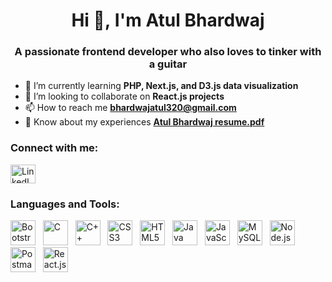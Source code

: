 <!DOCTYPE html>
<html>

<head>
</head>

<body>
  <h1 align="center">Hi&nbsp;👋,&nbsp;I'm Atul Bhardwaj</h1>
  <h3 align="center">A passionate frontend developer who also loves to tinker with a guitar</h3>

  <ul>
    <li>🌱 I’m currently learning <strong>PHP, Next.js, and D3.js data visualization</strong></li>
    <li>👯 I’m looking to collaborate on <strong>React.js projects</strong></li>
    <li>📫 How to reach me <strong><a href="mailto:bhardwajatul320@gmail.com">bhardwajatul320@gmail.com</a></strong></li>
    <li>📄 Know about my experiences <strong><a
        href="https://github.com/atul320/Atul320/blob/master/Atul_Bhardwaj_resume%20(2).pdf" target="_blank">Atul Bhardwaj resume.pdf</a></strong>
    </li>
  </ul>

  <h3 align="left">Connect with me:</h3>
  <p align="left">
    <span>
      <img align="center"
        src="https://www.vectorlogo.zone/logos/linkedin/linkedin-icon.svg"
        alt="LinkedIn" height="30" width="40" />
    </span>
  </p>

  <h3 align="left">Languages and Tools:</h3>
  <p align="left">
    <span>
      <img src="https://cdn.jsdelivr.net/npm/devicon@2.10.1/icons/bootstrap/bootstrap-plain-wordmark.svg" alt="Bootstrap" width="40"
        height="40" />
    </span>
    &nbsp;
    <span>
      <img src="https://cdn.jsdelivr.net/npm/devicon@2.10.1/icons/c/c-original.svg" alt="C" width="40" height="40" />
    </span>
    &nbsp;
    <span>
      <img src="https://cdn.jsdelivr.net/npm/devicon@2.10.1/icons/cplusplus/cplusplus-original.svg" alt="C++" width="40"
        height="40" />
    </span>
    &nbsp;
    <span>
      <img src="https://cdn.jsdelivr.net/npm/devicon@2.10.1/icons/css3/css3-original-wordmark.svg" alt="CSS3" width="40"
        height="40" />
    </span>
    &nbsp;
    <span>
      <img src="https://cdn.jsdelivr.net/npm/devicon@2.10.1/icons/html5/html5-original-wordmark.svg" alt="HTML5" width="40"
        height="40" />
    </span>
    &nbsp;
    <span>
      <img src="https://cdn.jsdelivr.net/npm/devicon@2.10.1/icons/java/java-original.svg" alt="Java" width="40" height="40" />
    </span>
    &nbsp;
    <span>
      <img src="https://cdn.jsdelivr.net/npm/devicon@2.10.1/icons/javascript/javascript-original.svg" alt="JavaScript"
        width="40" height="40" />
    </span>
    &nbsp;
    <span>
      <img src="https://cdn.jsdelivr.net/npm/devicon@2.10.1/icons/mysql/mysql-original-wordmark.svg" alt="MySQL" width="40"
        height="40" />
    </span>
    &nbsp;
    <span>
      <img src="https://cdn.jsdelivr.net/npm/devicon@2.10.1/icons/nodejs/nodejs-original-wordmark.svg" alt="Node.js"
        width="40" height="40" />
    </span>
    &nbsp;
    <span>
      <img src="https://www.vectorlogo.zone/logos/getpostman/getpostman-icon.svg" alt="Postman" width="40" height="40" />
    </span>
    &nbsp;
    <span>
      <img src="https://cdn.jsdelivr.net/npm/devicon@2.10.1/icons/react/react-original-wordmark.svg" alt="React.js" width="40"
        height="40" />
    </span>
  </p>
</body>

</html>
